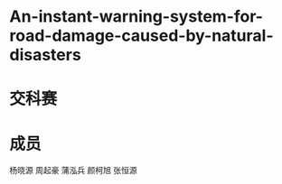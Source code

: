 # An-instant-warning-system-for-road-damage-caused-by-natural-disasters

交科赛
=======



成员
========
杨晓源
周起豪
蒲泓兵
颜柯旭
张恒源

